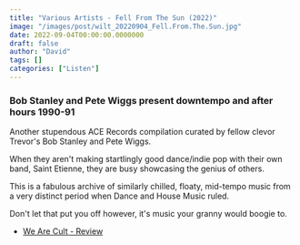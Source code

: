 ```yaml
---
title: "Various Artists - Fell From The Sun (2022)"
image: "/images/post/wilt_20220904_Fell.From.The.Sun.jpg"
date: 2022-09-04T00:00:00.0000000
draft: false
author: "David"
tags: []
categories: ["Listen"]
---
```

### Bob Stanley and Pete Wiggs present downtempo and after hours 1990-91

 Another stupendous ACE Records compilation curated by fellow clevor Trevor's Bob Stanley and Pete Wiggs.

 When they aren't making startlingly good dance/indie pop with their own band, Saint Etienne, they are busy showcasing the genius of others.

 This is a fabulous archive of similarly chilled, floaty, mid-tempo music from a very distinct period when Dance and House Music ruled.

 Don't let that put you off however, it's music your granny would boogie to.

-  [We Are Cult - Review](https://wearecult.rocks/fell-from-the-sun-downtempo-and-after-hours-1990-91)